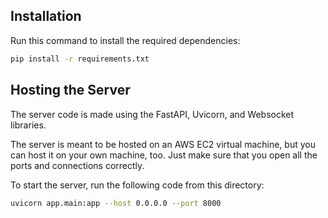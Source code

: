 ## Installation

Run this command to install the required dependencies:

```bash
pip install -r requirements.txt
```

## Hosting the Server

The server code is made using the FastAPI, Uvicorn, and Websocket libraries.

The server is meant to be hosted on an AWS EC2 virtual machine, but you can host it on your own machine, too. Just make sure that you open all the ports and connections correctly.

To start the server, run the following code from this directory:


```bash
uvicorn app.main:app --host 0.0.0.0 --port 8000
```
